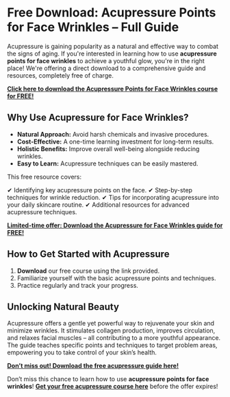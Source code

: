 # Free Download: Acupressure Points for Face Wrinkles – Full Guide

Acupressure is gaining popularity as a natural and effective way to combat the signs of aging. If you're interested in learning how to use **acupressure points for face wrinkles** to achieve a youthful glow, you're in the right place! We're offering a direct download to a comprehensive guide and resources, completely free of charge.

[**Click here to download the Acupressure Points for Face Wrinkles course for FREE!**](https://udemywork.com/acupressure-points-for-face-wrinkles)

## Why Use Acupressure for Face Wrinkles?

*   **Natural Approach:** Avoid harsh chemicals and invasive procedures.
*   **Cost-Effective:** A one-time learning investment for long-term results.
*   **Holistic Benefits:** Improve overall well-being alongside reducing wrinkles.
*   **Easy to Learn:** Acupressure techniques can be easily mastered.

This free resource covers:

✔ Identifying key acupressure points on the face.
✔ Step-by-step techniques for wrinkle reduction.
✔ Tips for incorporating acupressure into your daily skincare routine.
✔ Additional resources for advanced acupressure techniques.

[**Limited-time offer: Download the Acupressure for Face Wrinkles guide for FREE!**](https://udemywork.com/acupressure-points-for-face-wrinkles)

## How to Get Started with Acupressure

1.  **Download** our free course using the link provided.
2.  Familiarize yourself with the basic acupressure points and techniques.
3.  Practice regularly and track your progress.

## Unlocking Natural Beauty

Acupressure offers a gentle yet powerful way to rejuvenate your skin and minimize wrinkles. It stimulates collagen production, improves circulation, and relaxes facial muscles – all contributing to a more youthful appearance. The guide teaches specific points and techniques to target problem areas, empowering you to take control of your skin’s health.

[**Don’t miss out! Download the free acupressure guide here!**](https://udemywork.com/acupressure-points-for-face-wrinkles)

Don’t miss this chance to learn how to use **acupressure points for face wrinkles**! **[Get your free acupressure course here](https://udemywork.com/acupressure-points-for-face-wrinkles)** before the offer expires!

